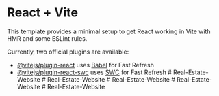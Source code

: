 # React + Vite

This template provides a minimal setup to get React working in Vite with HMR and some ESLint rules.

Currently, two official plugins are available:

- [@vitejs/plugin-react](https://github.com/vitejs/vite-plugin-react/blob/main/packages/plugin-react/README.md) uses [Babel](https://babeljs.io/) for Fast Refresh
- [@vitejs/plugin-react-swc](https://github.com/vitejs/vite-plugin-react-swc) uses [SWC](https://swc.rs/) for Fast Refresh
#   R e a l - E s t a t e - W e b s i t e  
 #   R e a l - E s t a t e - W e b s i t e  
 #   R e a l - E s t a t e - W e b s i t e  
 #   R e a l - E s t a t e - W e b s i t e  
 #   R e a l - E s t a t e - W e b s i t e  
 